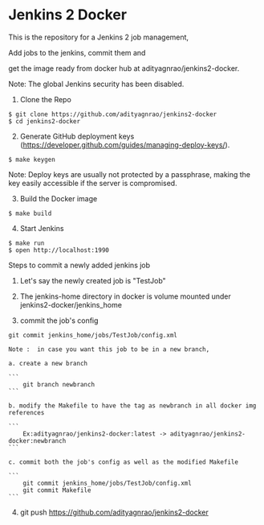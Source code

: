 # Jenkins 2 Docker

This is the repository for a Jenkins 2 job management,

Add jobs to the jenkins,
commit them and 

get the image ready from docker hub at adityagnrao/jenkins2-docker.

Note: The global Jenkins security has been disabled.

1. Clone the Repo

```
$ git clone https://github.com/adityagnrao/jenkins2-docker
$ cd jenkins2-docker
```

2. Generate GitHub deployment keys (https://developer.github.com/guides/managing-deploy-keys/).

```
$ make keygen
```

Note: Deploy keys are usually not protected by a passphrase, making the key
easily accessible if the server is compromised.

3. Build the Docker image

```
$ make build
```

4. Start Jenkins

```
$ make run
$ open http://localhost:1990
```


Steps to commit a newly added jenkins job

1. Let's say the newly created job is "TestJob"

2. The jenkins-home directory in docker is volume mounted under jenkins2-docker/jenkins_home

3. commit the job's config 

```
git commit jenkins_home/jobs/TestJob/config.xml
```

	Note :  in case you want this job to be in a new branch, 

	a. create a new branch 

	``` 
		git branch newbranch
	```

	b. modify the Makefile to have the tag as newbranch in all docker img references

	```
		Ex:adityagnrao/jenkins2-docker:latest -> adityagnrao/jenkins2-docker:newbranch 
	```

	c. commit both the job's config as well as the modified Makefile

	```
		git commit jenkins_home/jobs/TestJob/config.xml
		git commit Makefile
	```
	
4. git push https://github.com/adityagnrao/jenkins2-docker


